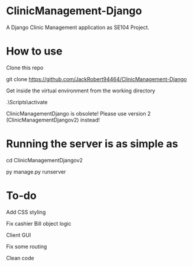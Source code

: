 # ClinicManagement-Django

A Django Clinic Management application as SE104 Project.

# How to use

Clone this repo

git clone https://github.com/JackRobert94464/ClinicManagement-Django

Get inside the virtual environment from the working directory

.\Scripts\activate

ClinicManagementDjango is obsolete! Please use version 2 (ClinicManagementDjangov2) instead!

# Running the server is as simple as

cd ClinicManagementDjangov2

py manage.py runserver

# To-do

Add CSS styling

Fix cashier Bill object logic

Client GUI

Fix some routing

Clean code